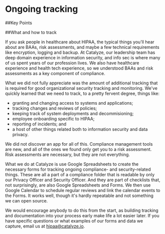 # Ongoing tracking

##Key Points


##What and how to track

If you ask people in healthcare about HIPAA, the typical things you'll hear about are BAAs, risk assessments, and maybe a few technical requirements like encryption, logging and backup. At Catalyze, our leadership team has deep domain experience in information security, and info sec is where many of us spent years of our profession lives. We also have healthcare experience and health tech experience, so we understood BAAs and risk assessments as a key component of compliance.

What we did not fully appreciate was the amount of additional tracking that is required for good organizational security tracking and monitoring. We've quickly learned that we need to track, to a pretty fervent degree, things like:

* granting and changing access to systems and applications;
* tracking changes and reviews of policies;
* keeping track of system deployments and decommisioning;
* employee onboarding specific to HIPAA;
* reporting of incidents; and
* a host of other things related both to information security and data privacy.

We did not discover an app for all of this. Compliance management tools are new, and all of the ones we found only get you to a risk assessment. Risk assessments are necessary, but they are not everything.

What we do at Catalyze is use Google Spreadsheets to create the necessary forms for tracking ongoing compliance- and security-related things. These are all a part of a compliance folder that is readable by only our Privacy Officer and Security Officer. And they are part of checklists that, not surprisingly, are also Google Spreadsheets and Forms. We then use Google Calendar to schedule regular reviews and link the calendar events to the Forms. It works well, though it's hardly repeatable and not something we can open source.

We would encourage anybody to do this from the start, as building tracking and documentation into your process early make life a lot easier later. If you have specific questions or what examples of our forms and data we capture, email us at [hipaa@catalyze.io](hipaa@catalyze.io).
